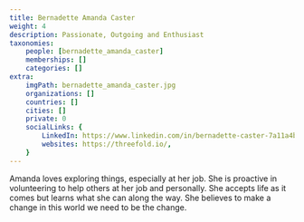 ```yaml
---
title: Bernadette Amanda Caster
weight: 4
description: Passionate, Outgoing and Enthusiast 
taxonomies:
    people: [bernadette_amanda_caster]
    memberships: []
    categories: []
extra:
    imgPath: bernadette_amanda_caster.jpg
    organizations: []
    countries: []
    cities: []
    private: 0
    socialLinks: {
        LinkedIn: https://www.linkedin.com/in/bernadette-caster-7a11a4b4/,
        websites: https://threefold.io/,
    }
---
```



Amanda loves exploring things, especially at her job. She is proactive in volunteering to help others at her job and personally. She accepts life as it comes but learns what she can along the way. She believes to make a change in this world we need to be the change. 
